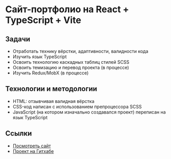 # Сайт-портфолио на React + TypeScript + Vite

## Задачи

- Отработать технику вёрстки, адаптивности, валидности кода
- Изучить язык TypeScript
- Освоить технологию каскадных таблиц стилей SCSS
- Освоить темизацию и перевод проекта (в процессе)
- Изучить Redux/MobX (в процессе)

## Технологии и методологии

- HTML: отзывчивая валидная вёрстка
- CSS-код написан с использованием препроцессора SCSS
- JavaScript (на котором изначально создавался проект) переписан на язык TypeScript

## Ссылки

- [Посмотреть сайт](http://176.222.55.9/)
- [Проект на Гитхабе](https://github.com/ivan-lev/portfolio)
